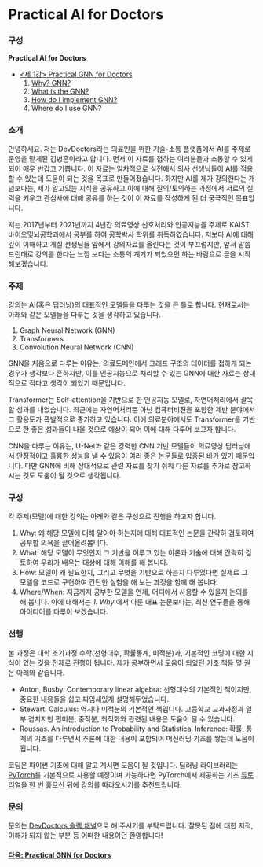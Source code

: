 # Practical AI for Doctors

### 구성
**Practical AI for Doctors**
- [<제 1강> Practical GNN for Doctors](https://github.com/devdoctors/practical-ai-for-doctors/tree/main/gnn)
  1. [Why? GNN?](https://github.com/devdoctors/practical-ai-for-doctors/blob/main/gnn/01-why.md)
  2. [What is the GNN?](https://github.com/devdoctors/practical-ai-for-doctors/blob/main/gnn/02-what.md)
  3. [How do I implement GNN?](https://github.com/devdoctors/practical-ai-for-doctors/blob/main/gnn/03-how.ipynb)
  4. Where do I use GNN?


### 소개

안녕하세요.
저는 DevDoctors라는 의료인을 위한 기술-소통 플랫폼에서 AI를 주제로 운영을 맡게된 김병훈이라고 합니다.
먼저 이 자료를 접하는 여러분들과 소통할 수 있게 되어 매우 반갑고 기쁩니다.
이 자료는 일차적으로 실전에서 의사 선생님들이 AI를 적용할 수 있는데 도움이 되는 것을 목표로 만들어졌습니다.
하지만 AI를 제가 강의한다는 개념보다는, 제가 알고있는 지식을 공유하고 이에 대해 질의/토의하는 과정에서 서로의 실력을 키우고 관심사에 대해 공유를 하는 것이 이 자료를 작성하게 된 더 궁극적인 목표입니다.

저는 2017년부터 2021년까지 4년간 의료영상 신호처리와 인공지능을 주제로 KAIST 바이오및뇌공학과에서 공부를 하여 공학박사 학위를 취득하였습니다.
저보다 AI에 대해 깊이 이해하고 계실 선생님들 앞에서 강의자료를 올린다는 것이 부끄럽지만, 앞서 말씀드린대로 강의를 한다는 느낌 보다는 소통의 계기가 되었으면 하는 바람으로 글을 시작해보겠습니다.


### 주제
강의는 AI(혹은 딥러닝)의 대표적인 모델들을 다루는 것을 큰 틀로 합니다.
현재로서는 아래와 같은 모델들을 다루는 것을 생각하고 있습니다.

1. Graph Neural Network (GNN)
2. Transformers
3. Convolution Neural Network (CNN)

GNN을 처음으로 다루는 이유는, 의료도메인에서 그래프 구조의 데이터를 접하게 되는 경우가 생각보다 흔하지만, 이를 인공지능으로 처리할 수 있는 GNN에 대한 자료는 상대적으로 적다고 생각이 되었기 때문입니다.


Transformer는 Self-attention을 기반으로 한 인공지능 모델로, 자연어처리에서 괄목할 성과를 내었습니다. 최근에는 자연어처리뿐 아닌 컴퓨터비젼을 포함한 제반 분야에서 그 활용도가 폭발적으로 증가하고 있습니다. 이에 의료분야에서도 Transformer를 기반으로 한 좋은 성과들이 나올 것으로 예상이 되어 이에 대해 다루어 보고자 합니다.

CNN을 다루는 이유는, U-Net과 같은 강력한 CNN 기반 모델들이 의료영상 딥러닝에서 안정적이고 훌륭한 성능을 낼 수 있음이 여러 좋은 논문들로 입증된 바가 있기 때문입니다. 다만 GNN에 비해 상대적으로 관련 자료를 찾기 쉬워 다른 자료를 추가로 참고하시는 것도 도움이 될 것으로 생각됩니다.

### 구성
각 주제(모델)에 대한 강의는 아래와 같은 구성으로 진행을 하고자 합니다.

1. Why: 왜 해당 모델에 대해 알아야 하는지에 대해 대표적인 논문을 간략히 검토하여 공부할 의욕을 끌어올려봅니다.
2. What: 해당 모델이 무엇인지 그 기반을 이루고 있는 이론과 기술에 대해 간략히 검토하여 우리가 배우는 대상에 대해 이해를 해 봅니다.
3. How: 모델이 왜 필요한지, 그리고 무엇을 기반으로 하는지 다루었다면 실제로 그 모델을 코드로 구현하여 간단한 실험을 해 보는 과정을 함께 해 봅니다.
4. Where/When: 지금까지 공부한 모델을 언제, 어디에서 사용할 수 있을지 논의를 해 봅니다. 이에 대해서는 *1. Why* 에서 다룬 대표 논문보다는, 최신 연구들을 통해 아이디어를 다루어 보겠습니다.


### 선행

본 과정은 대학 초기과정 수학(선형대수, 확률통계, 미적분)과, 기본적인 코딩에 대한 지식이 있는 것을 전제로 진행이 됩니다.
제가 공부하면서 도움이 되었던 기초 책들 몇 권은 아래와 같습니다.

- Anton, Busby. Contemporary linear algebra: 선형대수의 기본적인 책이지만, 중요한 내용들을 쉽고 짜임새있게 설명해두었습니다.
- Stewart. Calculus: 역시나 미적분의 기본적인 책입니다. 고등학교 교과과정과 일부 겹치지만 편미분, 중적분, 최적화와 관련된 내용은 도움이 될 수 있습니다.
- Roussas. An introduction to Probability and Statistical Inference: 확률, 통계의 기초를 다루면서 추론에 대한 내용이 포함되어 머신러닝 기초를 쌓는데 도움이 됩니다.

코딩은 파이썬 기초에 대해 알고 계시면 도움이 될 것입니다.
딥러닝 라이브러리는 [PyTorch](https://pytorch.org/)를 기본적으로 사용할 예정이며 가능하다면 PyTorch에서 제공하는 기초 [튜토리얼](https://pytorch.org/tutorials/)을 한 번 훑으신 뒤에 강의를 따라오시기를 추천드립니다.


### 문의
문의는 [DevDoctors 슬랙 채널](https://devdoctors.slack.com/)으로 해 주시기를 부탁드립니다.
잘못된 점에 대한 지적, 이해가 되지 않는 부분 등 어떠한 내용이던 환영합니다!


#### [다음: Practical GNN for Doctors](https://github.com/devdoctors/practical-ai-for-doctors/tree/main/gnn)
